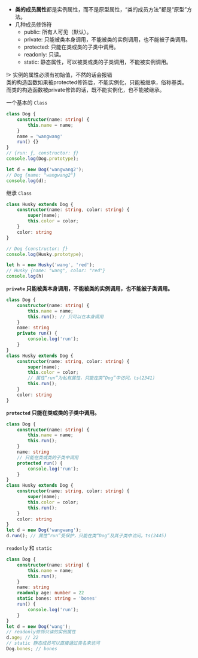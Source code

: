 - **类的成员属性**都是实例属性，而不是原型属性，“类的成员方法”都是“原型”方法。
- 几种成员修饰符
    + public: 所有人可见（默认）。
    + private: 只能被类本身调用，不能被类的实例调用，也不能被子类调用。
    + protected: 只能在类或类的子类中调用。
    + readonly: 只读。
    + static: 静态属性，可以被类或类的子类调用，不能被实例调用。


!> 
实例的属性必须有初始值，不然的话会报错   
类的构造函数如果被protected修饰后，不能实例化，只能被继承，俗称基类。   
而类的构造函数被private修饰的话，既不能实例化，也不能被继承。

一个基本的 `Class`
```ts
class Dog {
    constructor(name: string) {
        this.name = name;
    }
    name = 'wangwang'
    run() {}
}
// {run: ƒ, constructor: ƒ}
console.log(Dog.prototype);

let d = new Dog('wangwang2');
// Dog {name: "wangwang2"}
console.log(d);
```

继承 `Class`
```ts
class Husky extends Dog {
    constructor(name: string, color: string) {
        super(name);
        this.color = color;
    }
    color: string
}

// Dog {constructor: ƒ}
console.log(Husky.prototype);

let h = new Husky('wang', 'red');
// Husky {name: "wang", color: "red"}
console.log(h)
```

**`private` 只能被类本身调用，不能被类的实例调用，也不能被子类调用。**
```ts
class Dog {
    constructor(name: string) {
        this.name = name;
        this.run(); // 只可以在本身调用
    }
    name: string
    private run() {
        console.log('run');
    }
}
class Husky extends Dog {
    constructor(name: string, color: string) {
        super(name);
        this.color = color;
        // 属性“run”为私有属性，只能在类“Dog”中访问。ts(2341) 
        this.run();
    }
    color: string
}
```

**`protected` 只能在类或类的子类中调用。**
```ts
class Dog {
    constructor(name: string) {
        this.name = name;
        this.run(); 
    }
    name: string
    // 只能在类或类的子类中调用
    protected run() { 
        console.log('run');
    }
}
class Husky extends Dog {
    constructor(name: string, color: string) {
        super(name);
        this.color = color;
        this.run();
    }
    color: string
}
let d = new Dog('wangwang');
d.run(); // 属性“run”受保护，只能在类“Dog”及其子类中访问。ts(2445)
```

`readonly` 和 `static`
```ts
class Dog {
    constructor(name: string) {
        this.name = name;
        this.run();
    }
    name: string
    readonly age: number = 22
    static bones: string = 'bones'
    run() {
        console.log('run');
    }
}
let d = new Dog('wang');
// readonly修饰只读的实例属性
d.age; // 22
// static 静态成员可以直接通过类名来访问
Dog.bones; // bones
```
